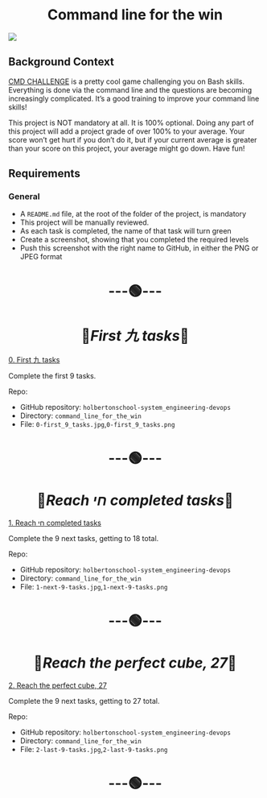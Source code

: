 <h1 align="center">Command line for the win</h1>

![](https://s3.amazonaws.com/intranet-projects-files/holbertonschool-sysadmin_devops/324/06AChAO.png)

## Background Context

[CMD CHALLENGE](https://cmdchallenge.com/) is a pretty cool game challenging you on Bash skills. Everything is done via the command line and the questions are becoming increasingly complicated. It’s a good training to improve your command line skills!

This project is NOT mandatory at all. It is 100% optional. Doing any part of this project will add a project grade of over 100% to your average. Your score won’t get hurt if you don’t do it, but if your current average is greater than your score on this project, your average might go down. Have fun!

## Requirements

### General

- A `README.md` file, at the root of the folder of the project, is mandatory
- This project will be manually reviewed.
- As each task is completed, the name of that task will turn green
- Create a screenshot, showing that you completed the required levels
- Push this screenshot with the right name to GitHub, in either the PNG or JPEG format

<h1 align="center">---🟢---</h1>
<h1 align="center">🌻<em>First 九 tasks</em>🌻</h1>

[0. First 九 tasks]()

Complete the first 9 tasks.

Repo:

- GitHub repository: `holbertonschool-system_engineering-devops`
- Directory: `command_line_for_the_win`
- File: `0-first_9_tasks.jpg`,`0-first_9_tasks.png`


<h1 align="center">---🟢---</h1>
<h1 align="center">🌻<em>Reach חי completed tasks</em>🌻</h1>

[1. Reach חי completed tasks]()

Complete the 9 next tasks, getting to 18 total.

Repo:

- GitHub repository: `holbertonschool-system_engineering-devops`
- Directory: `command_line_for_the_win`
- File: `1-next-9-tasks.jpg`,`1-next-9-tasks.png`

<h1 align="center">---🟢---</h1>
<h1 align="center">🌻<em>Reach the perfect cube, 27</em>🌻</h1>

[2. Reach the perfect cube, 27]()

Complete the 9 next tasks, getting to 27 total.

Repo:

- GitHub repository: `holbertonschool-system_engineering-devops`
- Directory: `command_line_for_the_win`
- File: `2-last-9-tasks.jpg`,`2-last-9-tasks.png`

<h1 align="center">---🟢---</h1>
